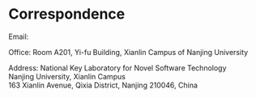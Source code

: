 # Correspondence
Email:   

Office: Room A201, Yi-fu Building, Xianlin Campus of Nanjing University    

Address: National Key Laboratory for Novel Software Technology  
                 Nanjing University, Xianlin Campus   
                 163 Xianlin Avenue, Qixia District, Nanjing 210046, China  